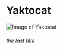 # Yaktocat
![Image of Yaktocat](https://octodex.github.com/images/yaktocat.png)
###### the last title
